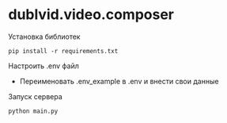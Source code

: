 # dublvid.video.composer
Установка библиотек
```shell
pip install -r requirements.txt
```
Настроить .env файл
- Переименовать .env_example в .env и внести свои данные


Запуск сервера 
```shell
python main.py
```



